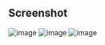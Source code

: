 ## Screenshot
![image](https://github.com/user-attachments/assets/7b2a738c-8e8a-40c4-bc3a-c733c2352799)
![image](https://github.com/user-attachments/assets/79e85328-5148-4356-bd83-2d265794bf97)
![image](https://github.com/user-attachments/assets/e51bcb5f-cb5a-4ee6-8257-7f5055a1c717)
